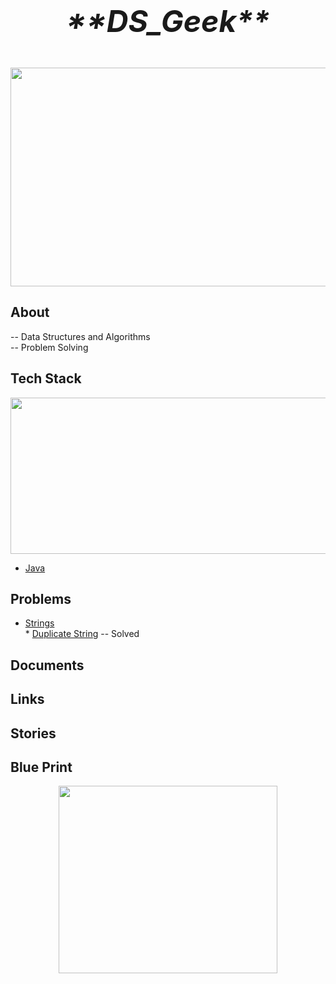 <br>
<p align="center"><font size="40">
   <i><strong>**DS_Geek**</strong></i>
</font><p>
</br>

<p align="center">
  <img width="650" height="350" src="https://previews.123rf.com/images/trueffelpix/trueffelpix1412/trueffelpix141200004/34229132-problem-solving-concept-sketch-with-keywords-and-icons.jpg">
</p>

## About

-- Data Structures and Algorithms
<br>
-- Problem Solving
</br>

## Tech Stack
<p align="center">
  <img width="1000" height="250" src="https://images.yourstory.com/cs/2/5739db30-22e7-11e9-9aaa-0334d2a19842/languages_(1)1555315116314.jpg">
</p>


* [Java](https://www.java.com/en/download/)


## Problems
* [Strings]()
      <br>* [Duplicate String](https://github.com/harsha4030hari/DS_Geek/tree/master/src/main/java/com/pratice/geeks/DS_Geek/strings/duplicatesinString) -- Solved </br>
      


## Documents


## Links


## Stories

## Blue Print
<p align="center">
  <img width="350" height="300" src="https://encrypted-tbn0.gstatic.com/images?q=tbn:ANd9GcRaAsrI5ZR97MSpsDbxOOsDYVueF_eVf6YIt3hKCTxD57UVjFa-&s">
</p>

